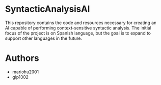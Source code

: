 # SyntacticAnalysisAI
This repository contains the code and resources necessary for creating an AI capable of performing context-sensitive syntactic analysis. The initial focus of the project is on Spanish language, but the goal is to expand to support other languages in the future.

# Authors
- mariohu2001
- glp1002
